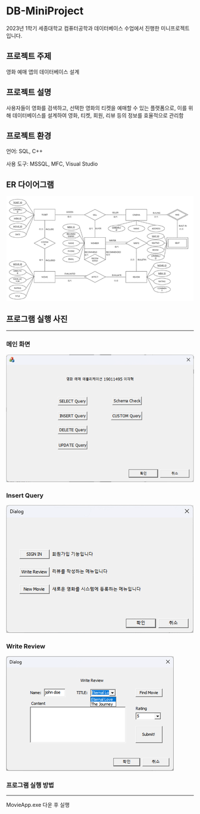 # DB-MiniProject

2023년 1학기 세종대학교 컴퓨터공학과 데이터베이스 수업에서 진행한 미니프로젝트입니다.

## 프로젝트 주제

영화 예매 앱의 데이터베이스 설계

## 프로젝트 설명

사용자들이 영화를 검색하고, 선택한 영화의 티켓을 예매할 수 있는 플랫폼으로, 이를 위해 데이터베이스를 설계하여 영화, 티켓, 회원, 리뷰 등의 정보를 효율적으로 관리함

## 프로젝트 환경

언어: SQL, C++

사용 도구: MSSQL, MFC, Visual Studio

## ER 다이어그램

![Untitled](DB-MiniProject%200082eb830dc848aa978fa3e09ec09a51/Untitled.png)

## 프로그램 실행 사진

---

### 메인 화면

![Untitled](DB-MiniProject%200082eb830dc848aa978fa3e09ec09a51/Untitled%201.png)

### Insert Query

![Untitled](DB-MiniProject%200082eb830dc848aa978fa3e09ec09a51/Untitled%202.png)

### Write Review

![Untitled](DB-MiniProject%200082eb830dc848aa978fa3e09ec09a51/Untitled%203.png)

### 프로그램 실행 방법

---

MovieApp.exe 다운 후 실행
